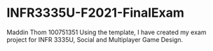 # INFR3335U-F2021-FinalExam

Maddin Thom 100751351
Using the template, I have created my exam project for INFR 3335U, Social and Multiplayer Game Design.

